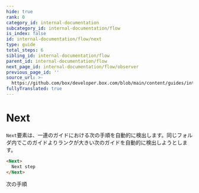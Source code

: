 ```yaml
---
hide: true
rank: 0
category_id: internal-documentation
subcategory_id: internal-documentation/flow
is_index: false
id: internal-documentation/flow/next
type: guide
total_steps: 6
sibling_id: internal-documentation/flow
parent_id: internal-documentation/flow
next_page_id: internal-documentation/flow/observer
previous_page_id: ''
source_url: >-
  https://github.com/box/developer.box.com/blob/main/content/guides/internal-documentation/flow/next.md
fullyTranslated: true
---
```

<!-- does not need translation -->

# Next

`Next`要素は、一連のガイドにおける次の手順を自動的に検出します。同じフォルダ内でこのガイドよりランクが大きい次のガイドを自動的に検出しようとします。

```html
<Next>
  Next step
</Next>
```

<H>

<Next>

次の手順

</Next>

</H>
